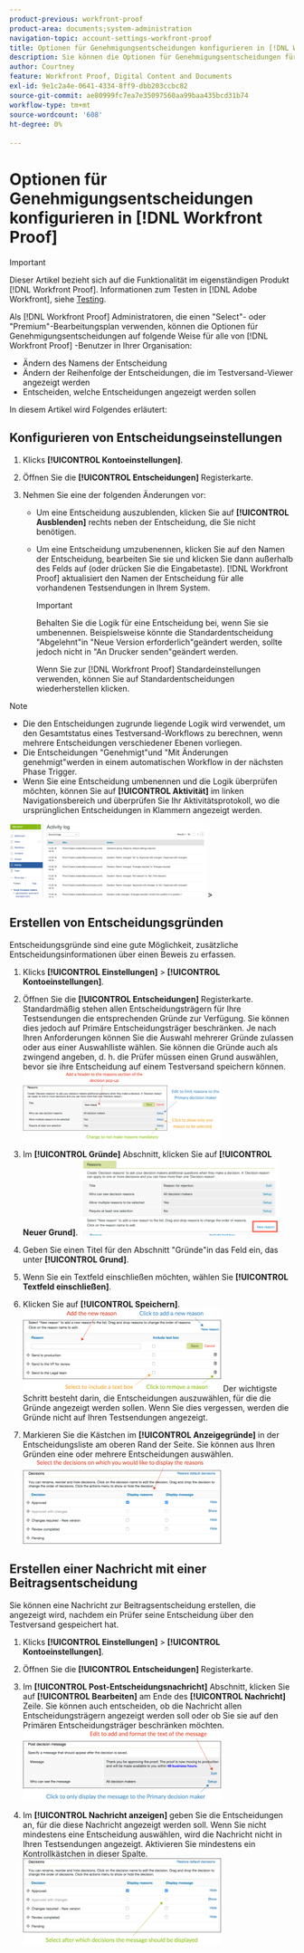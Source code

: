 ```yaml
---
product-previous: workfront-proof
product-area: documents;system-administration
navigation-topic: account-settings-workfront-proof
title: Optionen für Genehmigungsentscheidungen konfigurieren in [!DNL Workfront Proof]
description: Sie können die Optionen für Genehmigungsentscheidungen für alle von [!DNL Workfront Proof] Benutzer in Ihrer Organisation.
author: Courtney
feature: Workfront Proof, Digital Content and Documents
exl-id: 9e1c2a4e-0641-4334-8ff9-dbb203ccbc82
source-git-commit: ae80999fc7ea7e35097560aa99baa435bcd31b74
workflow-type: tm+mt
source-wordcount: '608'
ht-degree: 0%

---
```


# Optionen für Genehmigungsentscheidungen konfigurieren in [!DNL Workfront Proof]

>[!IMPORTANT]
>
>Dieser Artikel bezieht sich auf die Funktionalität im eigenständigen Produkt [!DNL Workfront Proof]. Informationen zum Testen in [!DNL Adobe Workfront], siehe [Testing](../../../review-and-approve-work/proofing/proofing.md).

Als [!DNL Workfront Proof] Administratoren, die einen &quot;Select&quot;- oder &quot;Premium&quot;-Bearbeitungsplan verwenden, können die Optionen für Genehmigungsentscheidungen auf folgende Weise für alle von [!DNL Workfront Proof] -Benutzer in Ihrer Organisation:

* Ändern des Namens der Entscheidung
* Ändern der Reihenfolge der Entscheidungen, die im Testversand-Viewer angezeigt werden
* Entscheiden, welche Entscheidungen angezeigt werden sollen

In diesem Artikel wird Folgendes erläutert:

## Konfigurieren von Entscheidungseinstellungen

1. Klicks **[!UICONTROL Kontoeinstellungen]**.
1. Öffnen Sie die **[!UICONTROL Entscheidungen]** Registerkarte.
1. Nehmen Sie eine der folgenden Änderungen vor:

   * Um eine Entscheidung auszublenden, klicken Sie auf **[!UICONTROL Ausblenden]** rechts neben der Entscheidung, die Sie nicht benötigen.
   * Um eine Entscheidung umzubenennen, klicken Sie auf den Namen der Entscheidung, bearbeiten Sie sie und klicken Sie dann außerhalb des Felds auf (oder drücken Sie die Eingabetaste). [!DNL Workfront Proof] aktualisiert den Namen der Entscheidung für alle vorhandenen Testsendungen in Ihrem System.

     >[!IMPORTANT]
     >
     >Behalten Sie die Logik für eine Entscheidung bei, wenn Sie sie umbenennen. Beispielsweise könnte die Standardentscheidung &quot;Abgelehnt&quot;in &quot;Neue Version erforderlich&quot;geändert werden, sollte jedoch nicht in &quot;An Drucker senden&quot;geändert werden.

     Wenn Sie zur [!DNL Workfront Proof] Standardeinstellungen verwenden, können Sie auf Standardentscheidungen wiederherstellen klicken.

>[!NOTE]
>
>* Die den Entscheidungen zugrunde liegende Logik wird verwendet, um den Gesamtstatus eines Testversand-Workflows zu berechnen, wenn mehrere Entscheidungen verschiedener Ebenen vorliegen.
>* Die Entscheidungen &quot;Genehmigt&quot;und &quot;Mit Änderungen genehmigt&quot;werden in einem automatischen Workflow in der nächsten Phase Trigger.
>* Wenn Sie eine Entscheidung umbenennen und die Logik überprüfen möchten, können Sie auf **[!UICONTROL Aktivität]** im linken Navigationsbereich und überprüfen Sie Ihr Aktivitätsprotokoll, wo die ursprünglichen Entscheidungen in Klammern angezeigt werden.
>
>  ![2016-12-20_1921.png](assets/2016-12-20-1921-350x132.png)>

## Erstellen von Entscheidungsgründen

Entscheidungsgründe sind eine gute Möglichkeit, zusätzliche Entscheidungsinformationen über einen Beweis zu erfassen.

1. Klicks **[!UICONTROL Einstellungen]** > **[!UICONTROL Kontoeinstellungen]**.

1. Öffnen Sie die **[!UICONTROL Entscheidungen]** Registerkarte.
Standardmäßig stehen allen Entscheidungsträgern für Ihre Testsendungen die entsprechenden Gründe zur Verfügung. Sie können dies jedoch auf Primäre Entscheidungsträger beschränken.
Je nach Ihren Anforderungen können Sie die Auswahl mehrerer Gründe zulassen oder aus einer Auswahlliste wählen. Sie können die Gründe auch als zwingend angeben, d. h. die Prüfer müssen einen Grund auswählen, bevor sie ihre Entscheidung auf einem Testversand speichern können.
   ![Gründe_setup.png](assets/reasons-setup-350x121.png)

1. Im **[!UICONTROL Gründe]** Abschnitt, klicken Sie auf **[!UICONTROL Neuer Grund]**.
   ![New_reason.png](assets/new-reason-350x135.png)

1. Geben Sie einen Titel für den Abschnitt &quot;Gründe&quot;in das Feld ein, das unter **[!UICONTROL Grund]**.
1. Wenn Sie ein Textfeld einschließen möchten, wählen Sie **[!UICONTROL Textfeld einschließen]**.
1. Klicken Sie auf **[!UICONTROL Speichern]**.
   ![reasons_setup_2.png](assets/reasons-setup-2-350x146.png)
Der wichtigste Schritt besteht darin, die Entscheidungen auszuwählen, für die die Gründe angezeigt werden sollen. Wenn Sie dies vergessen, werden die Gründe nicht auf Ihren Testsendungen angezeigt.

1. Markieren Sie die Kästchen im **[!UICONTROL Anzeigegründe]** in der Entscheidungsliste am oberen Rand der Seite. Sie können aus Ihren Gründen eine oder mehrere Entscheidungen auswählen.
   ![reasons_-_decision_selection.png](assets/reasons---decision-selection-350x150.png)

## Erstellen einer Nachricht mit einer Beitragsentscheidung

Sie können eine Nachricht zur Beitragsentscheidung erstellen, die angezeigt wird, nachdem ein Prüfer seine Entscheidung über den Testversand gespeichert hat.

1. Klicks **[!UICONTROL Einstellungen]** > **[!UICONTROL Kontoeinstellungen]**.

1. Öffnen Sie die **[!UICONTROL Entscheidungen]** Registerkarte.
1. Im **[!UICONTROL Post-Entscheidungsnachricht]** Abschnitt, klicken Sie auf **[!UICONTROL Bearbeiten]** am Ende des **[!UICONTROL Nachricht]** Zeile.
Sie können auch entscheiden, ob die Nachricht allen Entscheidungsträgern angezeigt werden soll oder ob Sie sie auf den Primären Entscheidungsträger beschränken möchten.
   ![post_decision_message_set_up.png](assets/post-decision-message-set-up-350x125.png)

1. Im **[!UICONTROL Nachricht anzeigen]** geben Sie die Entscheidungen an, für die diese Nachricht angezeigt werden soll.
Wenn Sie nicht mindestens eine Entscheidung auswählen, wird die Nachricht nicht in Ihren Testsendungen angezeigt. Aktivieren Sie mindestens ein Kontrollkästchen in dieser Spalte.
   ![post_decision_message_set_up_2.png](assets/post-decision-message-set-up-2-350x151.png)

